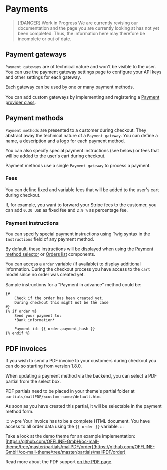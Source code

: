 # Payments

> [!DANGER] Work in Progress
> We are currently revising our documentation and the page you are currently looking at has not yet 
> been completed. Thus, the information here may therefore be incomplete or out of date.

## Payment gateways

`Payment gateways` are of technical nature and won't be visible to the user. You can
use the payment gateway settings page to configure your API keys and other settings for
each gateway.

Each gateway can be used by one or many payment methods.

You can add custom gateways by implementing and registering a
[Payment provider class](/development/core/payment-providers).

 
## Payment methods 

`Payment methods` are presented to a customer during checkout. They abstract 
away the technical nature of a `Payment gateway`. You can define a 
name, a description and a logo for each payment method.

You can also specify special payment instructions (see below) or fees 
that will be added to the user's cart during checkout.
   
Payment methods use a single `Payment gateway` to process a payment.

### Fees    

You can define fixed and variable fees that will be added to the user's cart
during checkout.

If, for example, you want to forward your Stripe fees to the customer, you can
add `0.30 USD` as fixed fee and `2.9 %` as percentage fee.  

### Payment instructions

You can specify special payment instructions using Twig syntax in the `Instructions` field of 
any payment method.

By default, these instructions will be displayed when using the
[Payment method selector](../components/payment-method-selector.md) or 
[Orders list](../components/orders-list.md) components.

You can access a `order` variable (if available) to display additional information. During the checkout
process you have access to the `cart` model since no order was created yet.

Sample instructions for a "Payment in advance" method could be:

```twig
{# 
    Check if the order has been created yet.
    During checkout this might not be the case
#}
{% if order %}
    Send your payment to:
    *Bank information*
    
    Payment id: {{ order.payment_hash }}
{% endif %}
```

## PDF invoices

If you wish to send a PDF invoice to your customers during checkout you can 
do so starting from version 1.8.0. 

When updating a payment method via the backend, you can select a PDF partial 
from the select box.

PDF partials need to be placed in your theme's partial folder at
`partials/mallPDF/<custom-name>/default.htm`.

As soon as you have created this partial, it will be selectable in the payment
method form.

::: v-pre
Your invoice has to be a complete HTML document. You have access to all order
data using the `{{ order }}` variable.
:::

Take a look at the demo theme for an example implementation:
[https://github.com/OFFLINE-GmbH/oc-mall-theme/tree/master/partials/mallPDF/order](https://github.com/OFFLINE-GmbH/oc-mall-theme/tree/master/partials/mallPDF/order)

Read more about the PDF support [on the PDF page](/development/core/pdf).